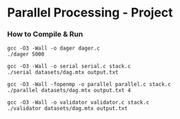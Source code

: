 # Parallel Processing - Project

### How to Compile & Run
```
gcc -O3 -Wall -o dager dager.c
./dager 5000

gcc -O3 -Wall -o serial serial.c stack.c
./serial datasets/dag.mtx output.txt

gcc -O3 -Wall -fopenmp -o parallel parallel.c stack.c
./parallel datasets/dag.mtx output.txt 4

gcc -O3 -Wall -o validator validator.c stack.c
./validator datasets/dag.mtx output.txt
```
